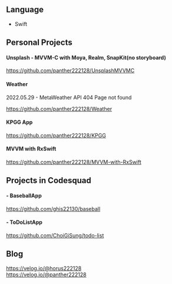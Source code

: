 ## Language

- Swift

## Personal Projects

#### Unsplash - MVVM-C with Moya, Realm, SnapKit(no storyboard)

<https://github.com/panther222128/UnsplashMVVMC>

#### Weather

2022.05.29 - MetaWeather API 404 Page not found

<https://github.com/panther222128/Weather>

#### KPGG App

<https://github.com/panther222128/KPGG>

#### MVVM with RxSwift

<https://github.com/panther222128/MVVM-with-RxSwift>

## Projects in Codesquad

#### - BaseballApp

<https://github.com/ghis22130/baseball>

#### - ToDoListApp

<https://github.com/ChoiGiSung/todo-list>

## Blog

<https://velog.io/@horus222128></br>
<https://velog.io/@panther222128>
